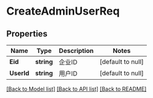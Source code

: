 # CreateAdminUserReq

## Properties
Name | Type | Description | Notes
------------ | ------------- | ------------- | -------------
**Eid** | **string** | 企业ID | [default to null]
**UserId** | **string** | 用户ID | [default to null]

[[Back to Model list]](../README.md#documentation-for-models) [[Back to API list]](../README.md#documentation-for-api-endpoints) [[Back to README]](../README.md)


